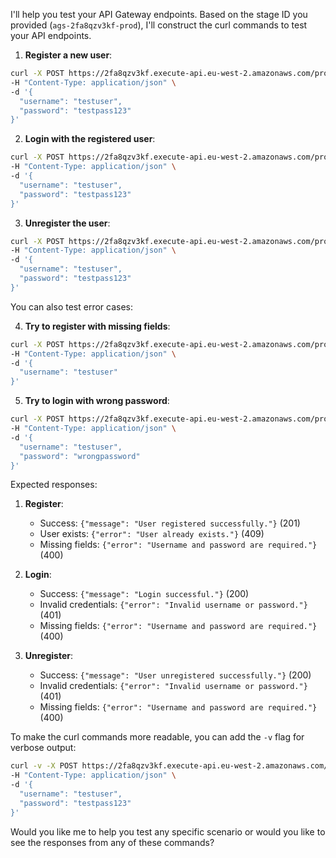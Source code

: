 I'll help you test your API Gateway endpoints. Based on the stage ID you provided (`ags-2fa8qzv3kf-prod`), I'll construct the curl commands to test your API endpoints.

1. **Register a new user**:

```bash
curl -X POST https://2fa8qzv3kf.execute-api.eu-west-2.amazonaws.com/prod/register \
-H "Content-Type: application/json" \
-d '{
  "username": "testuser",
  "password": "testpass123"
}'
```

2. **Login with the registered user**:

```bash
curl -X POST https://2fa8qzv3kf.execute-api.eu-west-2.amazonaws.com/prod/login \
-H "Content-Type: application/json" \
-d '{
  "username": "testuser",
  "password": "testpass123"
}'
```

3. **Unregister the user**:

```bash
curl -X POST https://2fa8qzv3kf.execute-api.eu-west-2.amazonaws.com/prod/unregister \
-H "Content-Type: application/json" \
-d '{
  "username": "testuser",
  "password": "testpass123"
}'
```

You can also test error cases:

4. **Try to register with missing fields**:

```bash
curl -X POST https://2fa8qzv3kf.execute-api.eu-west-2.amazonaws.com/prod/register \
-H "Content-Type: application/json" \
-d '{
  "username": "testuser"
}'
```

5. **Try to login with wrong password**:

```bash
curl -X POST https://2fa8qzv3kf.execute-api.eu-west-2.amazonaws.com/prod/login \
-H "Content-Type: application/json" \
-d '{
  "username": "testuser",
  "password": "wrongpassword"
}'
```

Expected responses:

1. **Register**:

   - Success: `{"message": "User registered successfully."}` (201)
   - User exists: `{"error": "User already exists."}` (409)
   - Missing fields: `{"error": "Username and password are required."}` (400)

2. **Login**:

   - Success: `{"message": "Login successful."}` (200)
   - Invalid credentials: `{"error": "Invalid username or password."}` (401)
   - Missing fields: `{"error": "Username and password are required."}` (400)

3. **Unregister**:
   - Success: `{"message": "User unregistered successfully."}` (200)
   - Invalid credentials: `{"error": "Invalid username or password."}` (401)
   - Missing fields: `{"error": "Username and password are required."}` (400)

To make the curl commands more readable, you can add the `-v` flag for verbose output:

```bash
curl -v -X POST https://2fa8qzv3kf.execute-api.eu-west-2.amazonaws.com/prod/register \
-H "Content-Type: application/json" \
-d '{
  "username": "testuser",
  "password": "testpass123"
}'
```

Would you like me to help you test any specific scenario or would you like to see the responses from any of these commands?
